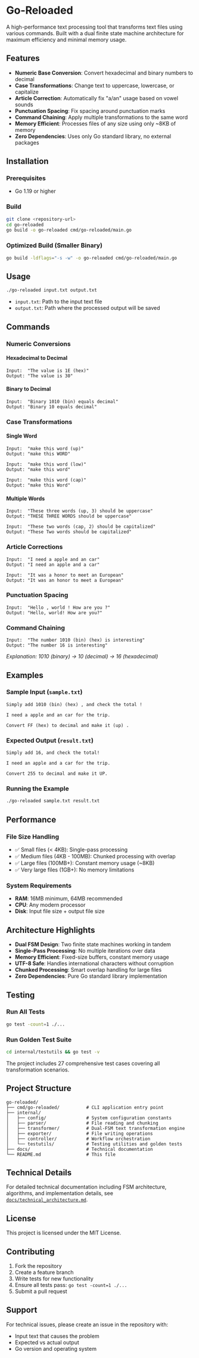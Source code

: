 # Go-Reloaded

A high-performance text processing tool that transforms text files using various commands. Built with a dual finite state machine architecture for maximum efficiency and minimal memory usage.

## Features

- **Numeric Base Conversion**: Convert hexadecimal and binary numbers to decimal
- **Case Transformations**: Change text to uppercase, lowercase, or capitalize
- **Article Correction**: Automatically fix "a/an" usage based on vowel sounds  
- **Punctuation Spacing**: Fix spacing around punctuation marks
- **Command Chaining**: Apply multiple transformations to the same word
- **Memory Efficient**: Processes files of any size using only ~8KB of memory
- **Zero Dependencies**: Uses only Go standard library, no external packages

## Installation

### Prerequisites
- Go 1.19 or higher

### Build
```bash
git clone <repository-url>
cd go-reloaded
go build -o go-reloaded cmd/go-reloaded/main.go
```

### Optimized Build (Smaller Binary)
```bash
go build -ldflags="-s -w" -o go-reloaded cmd/go-reloaded/main.go
```

## Usage

```bash
./go-reloaded input.txt output.txt
```

- `input.txt`: Path to the input text file
- `output.txt`: Path where the processed output will be saved

## Commands

### Numeric Conversions

#### Hexadecimal to Decimal
```
Input:  "The value is 1E (hex)"
Output: "The value is 30"
```

#### Binary to Decimal  
```
Input:  "Binary 1010 (bin) equals decimal"
Output: "Binary 10 equals decimal"
```

### Case Transformations

#### Single Word
```
Input:  "make this word (up)"
Output: "make this WORD"

Input:  "make this word (low)"  
Output: "make this word"

Input:  "make this word (cap)"
Output: "make this Word"
```

#### Multiple Words
```
Input:  "These three words (up, 3) should be uppercase"
Output: "THESE THREE WORDS should be uppercase"

Input:  "These two words (cap, 2) should be capitalized"  
Output: "These Two words should be capitalized"
```

### Article Corrections
```
Input:  "I need a apple and an car"
Output: "I need an apple and a car"

Input:  "It was a honor to meet an European"
Output: "It was an honor to meet a European"
```

### Punctuation Spacing
```
Input:  "Hello , world ! How are you ?"
Output: "Hello, world! How are you?"
```

### Command Chaining
```
Input:  "The number 1010 (bin) (hex) is interesting"
Output: "The number 16 is interesting"
```
*Explanation: 1010 (binary) → 10 (decimal) → 16 (hexadecimal)*

## Examples

### Sample Input (`sample.txt`)
```
Simply add 1010 (bin) (hex) , and check the total !

I need a apple and an car for the trip.

Convert FF (hex) to decimal and make it (up) .
```

### Expected Output (`result.txt`)
```
Simply add 16, and check the total!

I need an apple and a car for the trip.

Convert 255 to decimal and make it UP.
```

### Running the Example
```bash
./go-reloaded sample.txt result.txt
```

## Performance

### File Size Handling
- ✅ Small files (< 4KB): Single-pass processing
- ✅ Medium files (4KB - 100MB): Chunked processing with overlap
- ✅ Large files (100MB+): Constant memory usage (~8KB)
- ✅ Very large files (1GB+): No memory limitations

### System Requirements
- **RAM**: 16MB minimum, 64MB recommended
- **CPU**: Any modern processor
- **Disk**: Input file size + output file size

## Architecture Highlights

- **Dual FSM Design**: Two finite state machines working in tandem
- **Single-Pass Processing**: No multiple iterations over data
- **Memory Efficient**: Fixed-size buffers, constant memory usage
- **UTF-8 Safe**: Handles international characters without corruption
- **Chunked Processing**: Smart overlap handling for large files
- **Zero Dependencies**: Pure Go standard library implementation

## Testing

### Run All Tests
```bash
go test -count=1 ./...
```

### Run Golden Test Suite
```bash
cd internal/testutils && go test -v
```

The project includes 27 comprehensive test cases covering all transformation scenarios.

## Project Structure

```
go-reloaded/
├── cmd/go-reloaded/          # CLI application entry point
├── internal/
│   ├── config/               # System configuration constants
│   ├── parser/               # File reading and chunking
│   ├── transformer/          # Dual-FSM text transformation engine
│   ├── exporter/             # File writing operations
│   ├── controller/           # Workflow orchestration
│   └── testutils/            # Testing utilities and golden tests
├── docs/                     # Technical documentation
└── README.md                 # This file
```

## Technical Details

For detailed technical documentation including FSM architecture, algorithms, and implementation details, see [`docs/technical_architecture.md`](docs/technical_architecture.md).

## License

This project is licensed under the MIT License.

## Contributing

1. Fork the repository
2. Create a feature branch
3. Write tests for new functionality
4. Ensure all tests pass: `go test -count=1 ./...`
5. Submit a pull request

## Support

For technical issues, please create an issue in the repository with:
- Input text that causes the problem
- Expected vs actual output
- Go version and operating system